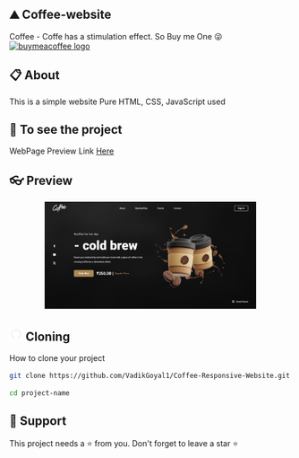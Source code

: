 ## ⛰ Coffee-website
Coffee - Coffe has a stimulation effect. So Buy me One 😜<a href="https://buymeacoffee.com/VYPER_GAMER" target="_blank">
    <img src="https://biocyclopedia.com/images/buy-us-a-coffee.png" height="25" alt="buymeacoffee logo"  />
  </a>

## 📋 About
This is a simple website
Pure HTML, CSS, JavaScript used

## 🔗 To see the project

WebPage Preview Link [Here](https://vadikgoyal1.github.io/Coffee-Responsive-Website)

## 👓 Preview

<div align="center">
<a href="https://vadikgoyal1.github.io/Coffee-Responsive-Website/" target="blank">
  <img src="assets/img/preview.png" height="auto0" alt="authentik logo" width = "75%">
</a>
</div>

## <img src="assets/img/github-logo.png" /> Cloning 

How to clone your project
```bash
git clone https://github.com/VadikGoyal1/Coffee-Responsive-Website.git
```
```bash
cd project-name
```

## 🙏 Support
This project needs a ⭐️ from you. Don't forget to leave a star ⭐️
